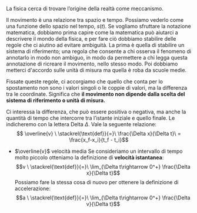 La fisica cerca di trovare l’origine della realtà come meccanismo.

Il movimento è una relazione tra spazio e tempo. Possiamo vederlo come una funzione dello
spazio nel tempo, $s(t)$. Se vogliamo sfruttare la notazione matematica, dobbiamo prima capire come la matematica può aiutarci a descrivere il mondo della fisica, e per fare ciò dobbiamo stabilire delle regole che ci aiutino ad evitare ambiguità. 
La prima è quella di stabilire un sistema di riferimento; una regola che consente a chi osserva il fenomeno di annotarlo in modo non ambiguo, in modo da permettere a chi legga questa annotazione di ricreare il movimento, nello stesso modo.
Poi dobbiamo metterci d'accordo sulle unità di misura ma quella è roba da scuole medie.

Fissate queste regole, ci accorgiamo che quello che conta per lo spostamento
non sono i valori singoli o le coppie di valori, ma la differenza tra le coordinate. Significa che
**il movimento non dipende dalla scelta del sistema di riferimento o unità di misura.**

Ci interessa la differenza, che può essere positiva o negativa, ma anche la quantità di tempo
che intercorre tra l’istante iniziale e quello finale. Le indicheremo con la lettera Delta $\Delta$. Vale
la seguente relazione:
$$ \overline{v} \ \stackrel{\text{def}}{=}\ \frac{\Delta x}{\Delta t}\ = \frac{x_f-x_i}{t_f - t_i}$$
+ $\overline{v}$ velocità media
Se consideriamo un intervallo di tempo molto piccolo otteniamo la definizione di **velocità istantanea**:
$$v \ \stackrel{\text{def}}{=}\ 
\lim_{\Delta t\rightarrow 0^+} \frac{\Delta x}{\Delta t}$$
Possiamo fare la stessa cosa di nuovo per ottenere la definizione di accelerazione:
$$a \ \stackrel{\text{def}}{=}\ 
\lim_{\Delta t\rightarrow 0^+} \frac{\Delta v}{\Delta t}$$

